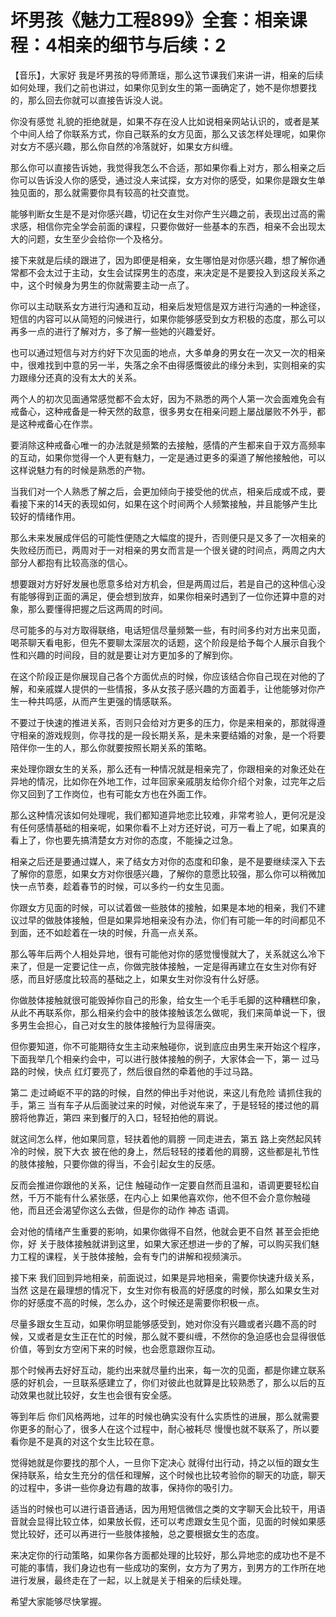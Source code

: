 # 坏男孩《魅力工程899》全套：相亲课程：4相亲的细节与后续：2

【音乐】，大家好 我是坏男孩的导师萧瑶，那么这节课我们来讲一讲，相亲的后续如何处理，我们之前也讲过，如果你见到女生的第一面确定了，她不是你想要找的，那么回去你就可以直接告诉没人说。

你没有感觉 礼貌的拒绝就是，如果不存在没人比如说相亲网站认识的，或者是某个中间人给了你联系方式，你自己联系的女方见面，那么又该怎样处理呢，如果你对女方不感兴趣，那么你自然的冷落就好，如果女方纠缠。

那么你可以直接告诉她，我觉得我怎么不合适，那如果你看上对方，那么相亲之后你可以告诉没人你的感受，通过没人来试探，女方对你的感受，如果你是跟女生单独见面的，那么就需要你具有较高的社交直觉。

能够判断女生是不是对你感兴趣，切记在女生对你产生兴趣之前，表现出过高的需求感，相信你完全学会前面的课程，只要你做好一些基本的东西，相亲不会出现太大的问题，女生至少会给你一个及格分。

接下来就是后续的跟进了，因为即便是相亲，女生哪怕是对你感兴趣，想了解你通常都不会太过于主动，女生会试探男生的态度，来决定是不是要投入到这段关系之中，这个时候身为男生的你就需要主动一点了。

你可以主动联系女方进行沟通和互动，相亲后发短信是双方进行沟通的一种途径，短信的内容可以从简短的问候进行，如果你能够感受到女方积极的态度，那么可以再多一点的进行了解对方，多了解一些她的兴趣爱好。

也可以通过短信与对方约好下次见面的地点，大多单身的男女在一次又一次的相亲中，很难找到中意的另一半，失落之余不由得感慨彼此的缘分未到，实则相亲的实力跟缘分还真的没有太大的关系。

两个人的初次见面通常感觉都不会太好，因为不熟悉的两个人第一次会面难免会有戒备心，这种戒备是一种天然的敌意，很多男女在相亲问题上屡战屡败不外乎，都是这种戒备心在作祟。

要消除这种戒备心唯一的办法就是频繁的去接触，感情的产生都来自于双方高频率的互动，如果你觉得一个人更有魅力，一定是通过更多的渠道了解他接触他，可以这样说魅力有的时候是熟悉的产物。

当我们对一个人熟悉了解之后，会更加倾向于接受他的优点，相亲后成或不成，要看接下来的14天的表现如何，如果在这个时间两个人频繁接触，并且能够产生比较好的情绪作用。

那么未来发展成伴侣的可能性便随之大幅度的提升，否则便只是又多了一次相亲的失败经历而已，两周对于一对相亲的男女而言是一个很关键的时间点，两周之内大部分人都抱有比较高涨的信心。

想要跟对方好好发展也愿意多给对方机会，但是两周过后，若是自己的这种信心没有能够得到正面的满足，便会想到放弃，如果你相亲时遇到了一位你还算中意的对象，那么要懂得把握之后这两周的时间。

尽可能多的与对方取得联络，电话短信尽量频繁一些，有时间多约对方出来见面，喝茶聊天看电影，但先不要聊太深层次的话题，这个阶段是给予每个人展示自我个性和兴趣的时间段，目的就是要让对方更加多的了解到你。

在这个阶段正是你展现自己各个方面优点的时候，你应该结合你自己现在对他的了解，和亲戚媒人提供的一些情报，多从女孩子感兴趣的方面着手，让他能够对你产生一种共鸣感，从而产生更强的情感联系。

不要过于快速的推进关系，否则只会给对方更多的压力，你是来相亲的，那就得遵守相亲的游戏规则，你寻找的是一段长期关系，是未来要结婚的对象，是一个将要陪伴你一生的人，那么你就要按照长期关系的策略。

来处理你跟女生的关系，那么还有一种情况就是相亲完了，你跟相亲的对象还处在异地的情况，比如你在外地工作，过年回家亲戚朋友给你介绍个对象，过完年之后你又回到了工作岗位，也有可能女方也在外面工作。

那么这种情况该如何处理呢，我们都知道异地恋比较难，非常考验人，更何况是没有任何感情基础的相亲呢，如果你看不上对方还好说，可万一看上了呢，如果真的看上了，你也要先搞清楚女方对你的态度，不能操之过急。

相亲之后还是要通过媒人，来了结女方对你的态度和印象，是不是要继续深入下去了解你的意愿，如果女方对你很感兴趣，了解你的意愿比较强，那么你可以稍微加快一点节奏，趁着春节的时候，可以多约一约女生见面。

你跟女方见面的时候，可以试着做一些肢体的接触，如果是本地的相亲，我们不建议过早的做肢体接触，但是如果异地相亲没有办法，你们有可能一年的时间都见不到面，还不如趁着在一块的时候，升高一点关系。

那么等年后两个人相处异地，很有可能他对你的感觉慢慢就大了，关系就这么冷下来了，但是一定要记住一点，你做完肢体接触，一定是得再建立在女生对你有好感，而且好感度比较高的基础之上，如果女生对你没有什么好感。

你做肢体接触就很可能毁掉你自己的形象，给女生一个毛手毛脚的这种糟糕印象，从此不再联系你，那么相亲约会中的肢体接触该怎么做呢，我们来简单说一下，很多男生会担心，自己对女生的肢体接触行为显得唐突。

但你要知道，你不可能期待女生主动来触碰你，说到底应由男生来开始这个程序，下面我举几个相亲约会中，可以进行肢体接触的例子，大家体会一下，第一 过马路的时候，快点 红灯要亮了，然后很自然的牵着他的手过马路。

第二 走过崎岖不平的路的时候，自然的伸出手对他说，来这儿有危险 请抓住我的手，第三 当有车子从后面驶过来的时候，对他说车来了，于是轻轻的搂过他的肩膀将他靠近，第四 来到餐厅的入口，轻轻拍他的肩说。

就这间怎么样，他如果同意，轻扶着他的肩膀 一同走进去，第五 路上突然起风转冷的时候，脱下大衣 披在他的身上，然后轻轻的搂着他的肩膀，这些都是礼节性的肢体接触，只要你做的得当，不会引起女生的反感。

反而会推进你跟他的关系，记住 触碰动作一定要自然而且温和，语调更要轻松自然，千万不能有什么紧张感，在内心上 如果他喜欢你，他不但不会介意你触碰他，而且还会渴望你这么去做，但是你的动作 神态 语调。

会对他的情绪产生重要的影响，如果你做得不自然，他就会更不自然 甚至会拒绝你，好 关于肢体接触就讲到这里，如果大家还想进一步的了解，可以购买我们魅力工程的课程，关于肢体接触，会有专门的讲解和视频演示。

接下来 我们回到异地相亲，前面说过，如果是异地相亲，需要你快速升级关系，当然 这是在最理想的情况下，女生对你有极高的好感度的时候，那么如果女生对你的好感度不高的时候，怎么办，这个时候还是需要你积极一点。

尽量多跟女生互动，如果你明显能够感受到，她对你没有兴趣或者兴趣不高的时候，又或者是女生正在忙的时候，那么就不要纠缠，不然你的急迫感也会显得很低价值，等到女方空闲下来的时候，也会愿意跟你互动。

那个时候再去好好互动，能约出来就尽量约出来，每一次的见面，都是你建立联系感的好机会，一旦联系感建立了，你们对彼此也就算是比较熟悉了，那么以后的互动效果也就比较好，女生也会很有安全感。

等到年后 你们风格两地，过年的时候也确实没有什么实质性的进展，那么就需要你更多的耐心了，很多人在这个过程中，耐心被耗尽 慢慢也就不联系了，所以要看你是不是真的对这个女生比较在意。

觉得她就是你要找的那个人，一旦你下定决心 就得付出行动，持之以恒的跟女生保持联系，给女生充分的信任和理解，这个时候也比较考验你的聊天的功底，聊天的过程中，多讲一些你身边有趣的故事，保持你的吸引力。

适当的时候也可以进行语音通话，因为用短信微信之类的文字聊天会比较干，用语音就会显得比较立体，如果放长假，还可以考虑跟女生见个面，见面的时候如果感觉比较好，还可以再进行一些肢体接触，总之要根据女生的态度。

来决定你的行动策略，如果你各方面都处理的比较好，那么异地恋的成功也不是不可能的事情，我们身边也有一些成功的案例，女方为了男方，到男方的工作所在地进行发展，最终走在了一起，以上就是关于相亲的后续处理。

希望大家能够尽快掌握。